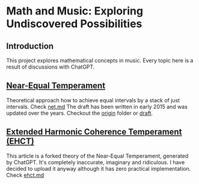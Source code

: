 # Math and Music: Exploring Undiscovered Possibilities

## Introduction
This project explores mathematical concepts in music. Every topic here is a result of discussions with ChatGPT.

## [Near-Equal Temperament](https://github.com/ourshell/math-and-music/blob/main/net.md)
Theoretical approach how to achieve equal intervals by a stack of just intervals. Check [net.md](https://github.com/ourshell/math-and-music/blob/main/net.md)
The draft has been written in early 2015 and was updated over the years. Checkout the [origin](https://github.com/ourshell/math-and-music/tree/main/origin) folder or [draft](https://github.com/ourshell/math-and-music/blob/main/origin/Near-Equal%20Temperament.pdf).

## [Extended Harmonic Coherence Temperament (EHCT)](https://github.com/ourshell/math-and-music/blob/main/ehct.md)
This article is a forked theory of the Near-Equal Temperament, generated by ChatGPT. It's completely inaccurate, imaginary and ridiculous. I have decided to upload it anyway although it has zero practical implementation. Check [ehct.md](https://github.com/ourshell/math-and-music/blob/main/ehct.md)
